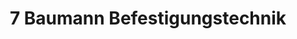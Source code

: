 ---
title: "7 Baumann Befestigungstechnik"
url: /herdwangen-schoenach/7-baumann-befestigungstechnik/
shop: Werkzeuge
---